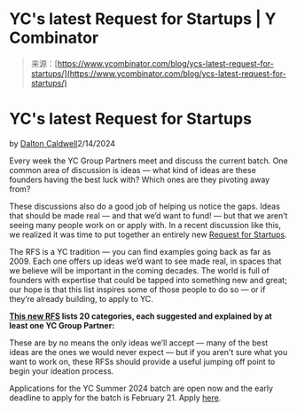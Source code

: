 <!--yml
category: 未分类
date: 2024-05-27 14:51:14
-->

# YC's latest Request for Startups | Y Combinator

> 来源：[https://www.ycombinator.com/blog/ycs-latest-request-for-startups/](https://www.ycombinator.com/blog/ycs-latest-request-for-startups/)

# YC's latest Request for Startups

by [Dalton Caldwell](/blog/author/dalton-caldwell)2/14/2024

Every week the YC Group Partners meet and discuss the current batch. One common area of discussion is ideas — what kind of ideas are these founders having the best luck with? Which ones are they pivoting away from?

These discussions also do a good job of helping us notice the gaps. Ideas that should be made real — and that we’d want to fund! — but that we aren’t seeing many people work on or apply with. In a recent discussion like this, we realized it was time to put together an entirely new [Request for Startups](https://www.ycombinator.com/rfs).

The RFS is a YC tradition — you can find examples going back as far as 2009\. Each one offers up ideas we’d want to see made real, in spaces that we believe will be important in the coming decades. The world is full of founders with expertise that could be tapped into something new and great; our hope is that this list inspires some of those people to do so — or if they’re already building, to apply to YC.

**[This new RFS](https://www.ycombinator.com/rfs) lists 20 categories, each suggested and explained by at least one YC Group Partner:**

These are by no means the only ideas we’ll accept — many of the best ideas are the ones we would never expect — but if you aren't sure what you want to work on, these RFSs should provide a useful jumping off point to begin your ideation process.

Applications for the YC Summer 2024 batch are open now and the early deadline to apply for the batch is February 21\. Apply [here](https://www.ycombinator.com/apply/).